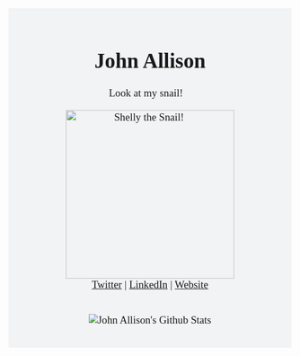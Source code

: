 <div style="font-family: Cabin, serif; font-size:14pt; text-align: center; background-color: #f2f3f4; padding: 20px;" align="center">

  <h1 style="text-align: center;">John Allison</h1>
  <p style="text-align: center;">Look at my snail!🐌</p>

  <img src="https://i.imgur.com/Fcwvi9w.jpg" width="300" title="Shelly the Snail! 🐌" />

  <br>

  <div style="text-align: center;">
    <a href="https://twitter.com/JohnAllis0n">Twitter</a> |
    <a href="https://www.linkedin.com/in/johnallison-/">LinkedIn</a> | <a href="https://new.jallison.co.uk">Website</a>
  </div>

  <br>

  ![John Allison's Github Stats](https://github-readme-stats.vercel.app/api?username=DannyDorito&count_private=true&show_icons=true&title_color=000&icon_color=E22943&text_color=000&bg_color=f2f3f4&hide_border=true)
</div>

